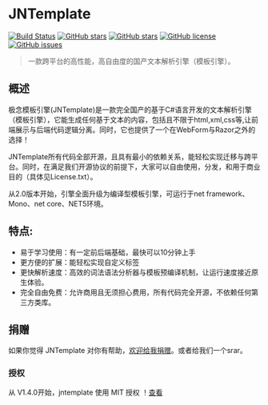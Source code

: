 
# JNTemplate
[![Build Status](https://travis-ci.org/jiniannet/jntemplate.svg?branch=master)](https://travis-ci.org/jiniannet/jntemplate)
[![GitHub stars](https://img.shields.io/nuget/v/JinianNet.JNTemplate.svg)](https://www.nuget.org/packages/JinianNet.JNTemplate/)
[![GitHub stars](https://img.shields.io/github/stars/jiniannet/jntemplate.svg)](https://github.com/jiniannet/jntemplate/stargazers)
[![GitHub license](https://img.shields.io/badge/license-Mit-blue.svg)](https://raw.githubusercontent.com/jiniannet/jntemplate/master/License.txt)
[![GitHub issues](https://img.shields.io/github/issues/jiniannet/jntemplate.svg)](https://github.com/jiniannet/jntemplate/issues)


> 一款跨平台的高性能，高自由度的国产文本解析引擎（模板引擎）。

## 概述
极念模板引擎(JNTemplate)是一款完全国产的基于C#语言开发的文本解析引擎（模板引擎），它能生成任何基于文本的内容，包括且不限于html,xml,css等,让前端展示与后端代码逻辑分离。同时，它也提供了一个在WebForm与Razor之外的选择！

JNTemplate所有代码全部开源，且具有最小的依赖关系，能轻松实现迁移与跨平台。同时，在满足我们开源协议的前提下，大家可以自由使用，分发，和用于商业目的（具体见License.txt）。

从2.0版本开始，引擎全面升级为编译型模板引擎，可运行于net framework、Mono、net core、NET5环境。

## 特点:
- 易于学习使用：有一定前后端基础，最快可以10分钟上手
- 更方便的扩展：能轻松实现自定义标签
- 更快解析速度：高效的词法语法分析器与模板预编译机制，让运行速度接近原生体验。
- 完全自由免费：允许商用且无须担心费用，所有代码完全开源，不依赖任何第三方类库。

## 捐赠
如果你觉得 JNTemplate 对你有帮助，[欢迎给我捐赠](https://gitee.com/jiniannet/jntemplate)。或者给我们一个srar。

### 授权
从 V1.4.0开始，jntemplate 使用 MIT 授权 ！[查看](zh-cn/license.md)